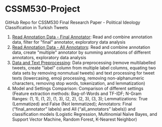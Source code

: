 # CSSM530-Project
GitHub Repo for CSSM530 Final Research Paper - Political Ideology Classification in Turkish Tweets

1. [Read Annotation Data - Final Annotator](https://github.com/melihcanyardi/CSSM530-Project/blob/main/read_annotation_data_final_annotator.ipynb): Read and combine annotation data, filter for "final" annotator, exploratory data analysis
2. [Read Annotation Data - All Annotators](https://github.com/melihcanyardi/CSSM530-Project/blob/main/read_annotation_data_all_annotators.ipynb): Read and combine annotation data, create "multiple" annotator by summing annotations of different annotators, exploratory data analysis
3. [Data and Text Preprocessing](https://github.com/melihcanyardi/CSSM530-Project/blob/main/data_and_text_preprocessing.ipynb): Data preprocessing (remove multilabelled tweets, create "label" column from multiple label columns, equating two data sets by removing nonmutual tweets) and text processing for tweet texts (lowercasing, emoji processing, removing non-alphanumeric characters, removing stop words, tokenization, and lemmatization)
4. Model and Settings Comparison: Comparison of different settings (Feature extraction methods: Bag-of-Words and TF-IDF; N-Gram Ranges: (1, 1), (1, 2), (1, 3), (2, 2), (2, 3), (3, 3); Lemmatizations: True (Lemmatized) and False (Not lemmatized); Annotators: Final (“final_annotator” labels) and All (“all_annotators” labels)) and classification models (Logistic Regression, Multinomial Naïve Bayes, and Support Vector Machine, Random Forest, K-Nearest Neighbor)

